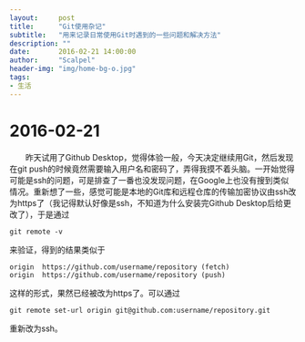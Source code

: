 ```yaml
---
layout:     post
title:      "Git使用杂记"
subtitle:   "用来记录日常使用Git时遇到的一些问题和解决方法"
description: ""
date:       2016-02-21 14:00:00
author:     "Scalpel"
header-img: "img/home-bg-o.jpg"
tags:
- 生活
---
```

2016-02-21
===
　　昨天试用了Github Desktop，觉得体验一般，今天决定继续用Git，然后发现在git push的时候竟然需要输入用户名和密码了，弄得我摸不着头脑。一开始觉得可能是ssh的问题，可是排查了一番也没发现问题，在Google上也没有搜到类似情况。重新想了一些，感觉可能是本地的Git库和远程仓库的传输加密协议由ssh改为https了（我记得默认好像是ssh，不知道为什么安装完Github Desktop后给更改了），于是通过
~~~
git remote -v
~~~
来验证，得到的结果类似于  
~~~
origin  https://github.com/username/repository (fetch)
origin  https://github.com/username/repository (push)
~~~
这样的形式，果然已经被改为https了。可以通过
~~~
git remote set-url origin git@github.com:username/repository.git
~~~
重新改为ssh。